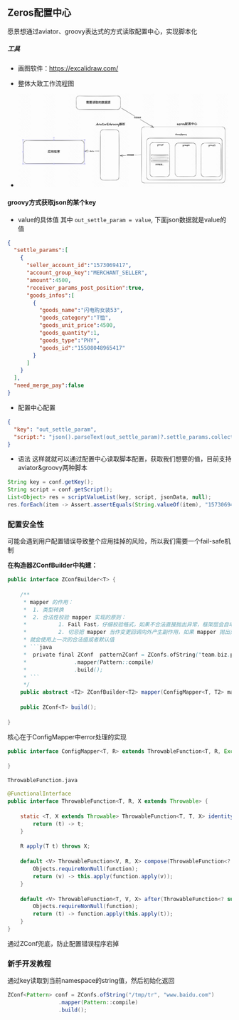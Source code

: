 ## Zeros配置中心

愿景想通过aviator、groovy表达式的方式读取配置中心，实现脚本化

##### 工具
- 画图软件：https://excalidraw.com/

- 整体大致工作流程图
- ![img_1.png](img_1.png)

#### groovy方式获取json的某个key
- value的具体值 其中 `out_settle_param = value`, 下面json数据就是value的值
```json
{
  "settle_params":[
    {
      "seller_account_id":"1573069417",
      "account_group_key":"MERCHANT_SELLER",
      "amount":4500,
      "receiver_params_post_position":true,
      "goods_infos":[
        {
          "goods_name":"闪电购女装53",
          "goods_category":"T恤",
          "goods_unit_price":4500,
          "goods_quantity":1,
          "goods_type":"PHY",
          "goods_id":"15508048965417"
        }
      ]
    }
  ],
  "need_merge_pay":false
}
```

- 配置中心配置
```json
{
  "key": "out_settle_param",
  "script:": "json().parseText(out_settle_param)?.settle_params.collect{it.seller_account_id}"
}
```
- 语法
这样就就可以通过配置中心读取脚本配置，获取我们想要的值，目前支持aviator&groovy两种脚本
```java
String key = conf.getKey();
String script = conf.getScript();
List<Object> res = scriptValueList(key, script, jsonData, null);
res.forEach(item -> Assert.assertEquals(String.valueOf(item), "1573069417"));
```


### 配置安全性
可能会遇到用户配置错误导致整个应用挂掉的风险，所以我们需要一个fail-safe机制

<b>在构造器ZConfBuilder中构建：</b>
```java
public interface ZConfBuilder<T> {

    /**
     * mapper 的作用：
     *  1. 类型转换
     *  2. 合法性校验 mapper 实现的原则：
     *          1. Fail Fast，仔细校验格式，如果不合法直接抛出异常，框架层会自动返回上一个正确的值或者默认值
     *          2. 切忌把 mapper 当作变更回调向外产生副作用，如果 mapper 抛出异常，很容易产生状态不一致 如下配置方式，如果 ZConf 平台上配置了非法的正则，mapper 会抛出 PatternSyntaxException ZConf
     * 就会使用上一次的合法值或者默认值
     * ```java
     *  private final ZConf  patternZConf = ZConfs.ofString("team.biz.pattern", "baidu\\.com")
     *               .mapper(Pattern::compile)
     *               .build();
     * ```
     */
    public abstract <T2> ZConfBuilder<T2> mapper(ConfigMapper<T, T2> mapper);

    public ZConf<T> build();

}
```

核心在于ConfigMapper中error处理的实现
```java
public interface ConfigMapper<T, R> extends ThrowableFunction<T, R, Exception> {
    
}
```
`ThrowableFunction.java`
```java
@FunctionalInterface
public interface ThrowableFunction<T, R, X extends Throwable> {

    static <T, X extends Throwable> ThrowableFunction<T, T, X> identity() {
        return (t) -> t;
    }

    R apply(T t) throws X;

    default <V> ThrowableFunction<V, R, X> compose(ThrowableFunction<? super V, ? extends T, X> function) {
        Objects.requireNonNull(function);
        return (v) -> this.apply(function.apply(v));
    }

    default <V> ThrowableFunction<T, V, X> after(ThrowableFunction<? super R, ? extends V, X> function) {
        Objects.requireNonNull(function);
        return (t) -> function.apply(this.apply(t));
    }
}
```
通过ZConf兜底，防止配置错误程序宕掉

### 新手开发教程
通过key读取到当前namespace的string值，然后初始化返回
```java
ZConf<Pattern> conf = ZConfs.ofString("/tmp/tr", "www.baidu.com")
                .mapper(Pattern::compile)
                .build();
```

